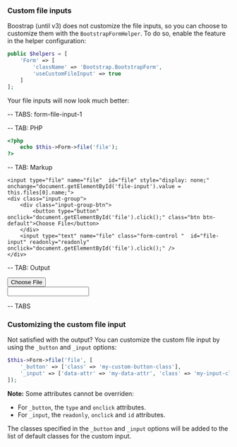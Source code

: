 ### Custom file inputs

Boostrap (until v3) does not customize the file inputs, so you can choose to customize them with the `BootstrapFormHelper`. To do
so, enable the feature in the helper configuration:

```php
public $helpers = [
    'Form' => [
        'className' => 'Bootstrap.BootstrapForm',
        'useCustomFileInput' => true
    ]
];
```

Your file inputs will now look much better:

-- TABS: form-file-input-1

-- TAB: PHP

```php
<?php
    echo $this->Form->file('file');
?>
```

-- TAB: Markup

```markup
<input type="file" name="file"  id="file" style="display: none;" onchange="document.getElementById('file-input').value = this.files[0].name;">
<div class="input-group">
    <div class="input-group-btn">
        <button type="button" onclick="document.getElementById('file').click();" class="btn btn-default">Choose File</button>
    </div>
    <input type="text" name="file" class="form-control "  id="file-input" readonly="readonly" onclick="document.getElementById('file').click();" />
</div>
```

-- TAB: Output

<input type="file" name="file"  id="file" style="display: none;" onchange="document.getElementById('file-input').value = this.files[0].name;">
<div class="input-group">
    <div class="input-group-btn">
        <button type="button" onclick="document.getElementById('file').click();" class="btn btn-default">Choose File</button>
    </div>
    <input type="text" name="file" class="form-control "  id="file-input" readonly="readonly" onclick="document.getElementById('file').click();" />
</div>

-- TABS

### Customizing the custom file input

Not satisfied with the output? You can customize the custom file input by using the `_button` and `_input` options:

```php
$this->Form->file('file', [
    '_button' => ['class' => 'my-custom-button-class'],
    '_input' => ['data-attr' => 'my-data-attr', 'class' => 'my-input-class']
]);
```

**Note:** Some attributes cannot be overriden:

- For `_button`, the `type` and `onclick` attributes.
- For `_input`, the `readonly`, `onclick` and `id` attributes.

The classes specified in the `_button` and `_input` options will be added to the list of default classes for the custom input.
